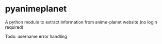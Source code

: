 # pyanimeplanet
A python module to extract information from anime-planet website (no login required)


Todo:
    username error handling
    